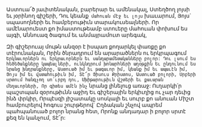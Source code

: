 
Աստուա՜ծ յաւիտենական, բարերար եւ
ամենակալ,
Ստեղծող լոյսի եւ յօրինող գիշերի,
Դու կեանք` մահուան մէջ եւ լոյս` խաւարում,
Յոյս` սպասողների եւ համբերութիւն
տարակուսեալների.
Որ ամէնարուեստ քո իմաստութեամբ ստուերը
մահուան փոխում ես այգի,
Աննուազ ծագում եւ անմայրամուտ արեգակ,


Զի գիշերուայ մութն անզօր է իսպառ քողարկել
փառքը քո տէրունական,
Որին ծնրադրում են արարածներն ու
երկրպագում`
Երկնաւորներն ու երկրաւորներն եւ
սանդարամետականները բոլոր:
Դու լսում ես հեծեծանքները կապեալների,
ունկնդրում խոնարհների աղօթքին
Եւ ընդունում ես նրանց խնդրանքները,
Աստուած իմ եւ թագաւոր իմ, կեանք իմ եւ
ապաւէն իմ,
Յոյս իմ եւ վստահութիւն իմ,
Տէ՜ր Յիսուս Քրիստոս, Աստուած բոլորի,
Սրբերի սրտում հանգչող սո՛ւրբդ դու,
Մխիթարութիւն վշտերի եւ քաւարան
մեղաւորների,
Որ գիտես ամէն ինչ` նրանց լինելուց առաջ:
Ուղարկի՛ր պաշտպան զօրութիւնն աջիդ
Եւ գիշերային երկիւղից ու չար դեւից ինձ փրկիր,
Որպէսզի յիշատակը սոսկալի եւ սուրբ քո անուան
Միշտ համբուրելով հոգուս շուրթերով`
Ըղձական շնչով ապրեմ պահպանուած բոլոր
նրանց հետ,
Որոնք անդադար ի բոլոր սրտէ քեզ են կանչում,
Տէ՜ր:
